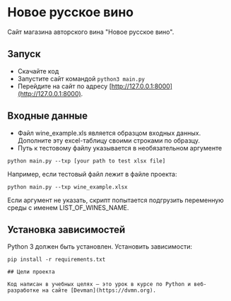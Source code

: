 # Новое русское вино

Сайт магазина авторского вина "Новое русское вино".

## Запуск

- Скачайте код
- Запустите сайт командой `python3 main.py`
- Перейдите на сайт по адресу [http://127.0.0.1:8000](http://127.0.0.1:8000).

## Входные данные

- Файл wine_example.xls является образцом входных данных. Дополните эту excel-таблицу своими строками по образцу.
- Путь к тестовому файлу указывается в необязательном аргументе
```
python main.py --txp [your path to test xlsx file]
```
Например, если тестовый файл лежит в файле проекта:
```
python main.py --txp wine_example.xlsx
```
Если аргумент не указать, скрипт попытается подгрузить переменную среды с именем LIST_OF_WINES_NAME.

## Установка зависимостей

Python 3 должен быть установлен. Установить зависимости:
```
pip install -r requirements.txt

## Цели проекта

Код написан в учебных целях — это урок в курсе по Python и веб-разработке на сайте [Devman](https://dvmn.org).
